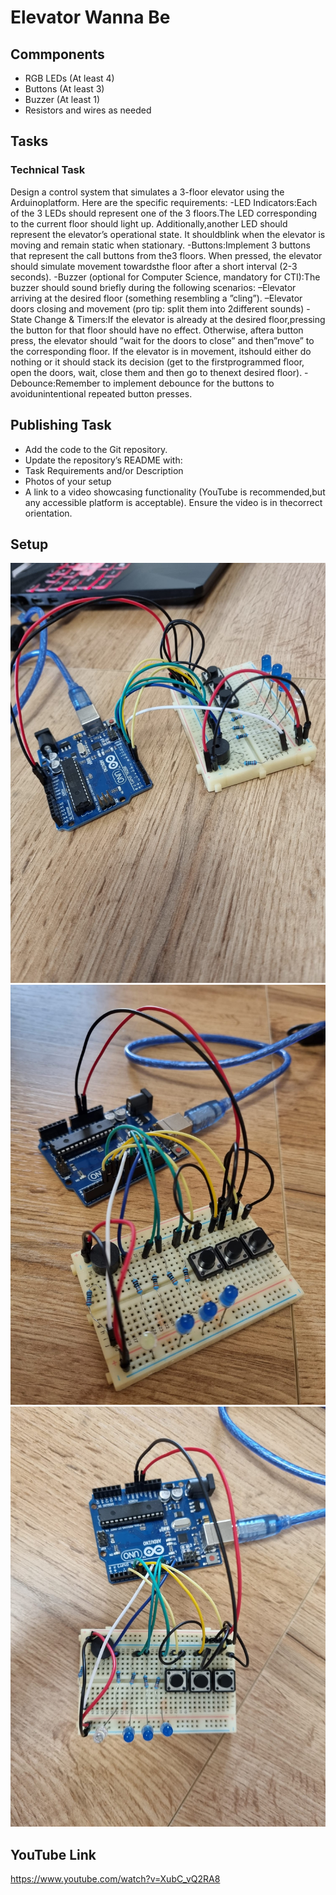 # Elevator Wanna Be

## Commponents
- RGB LEDs (At least 4)
- Buttons (At least 3)
- Buzzer (At least 1)
- Resistors and wires as needed


## Tasks
### Technical Task
Design  a  control  system  that  simulates  a  3-floor  elevator  using  the  Arduinoplatform.  Here are the specific requirements:
-LED Indicators:Each of the 3 LEDs should represent one of the 3 floors.The LED corresponding to the current floor should light up.  Additionally,another LED should represent the elevator’s operational state.  It shouldblink when the elevator is moving and remain static when stationary.
-Buttons:Implement 3 buttons that represent the call buttons from the3 floors.  When pressed, the elevator should simulate movement towardsthe floor after a short interval (2-3 seconds).
-Buzzer  (optional  for  Computer  Science,  mandatory  for  CTI):The buzzer should sound briefly during the following scenarios:
  –Elevator arriving at the desired floor (something resembling a ”cling”).
  –Elevator  doors  closing  and  movement  (pro  tip:  split  them  into  2different sounds)
-State Change & Timers:If the elevator is already at the desired floor,pressing the button for that floor should have no effect.  Otherwise, aftera button press, the elevator should ”wait for the doors to close” and then”move”  to  the  corresponding  floor.   If  the  elevator  is  in  movement,  itshould either do nothing or it should stack its decision (get to the firstprogrammed floor,  open the doors,  wait,  close them and then go to thenext desired floor).
-Debounce:Remember to implement debounce for the buttons to avoidunintentional repeated button presses.
## Publishing Task
- Add the code to the Git repository.
- Update the repository’s README with:
- Task Requirements and/or Description
- Photos of your setup
- A link to a video showcasing functionality (YouTube is recommended,but any accessible platform is acceptable).  Ensure the video is in thecorrect orientation.

## Setup
![first photo](1.jpg)
![second photo](2.jpg)
![third photo](3.jpg)



## YouTube Link
  https://www.youtube.com/watch?v=XubC_vQ2RA8

  

